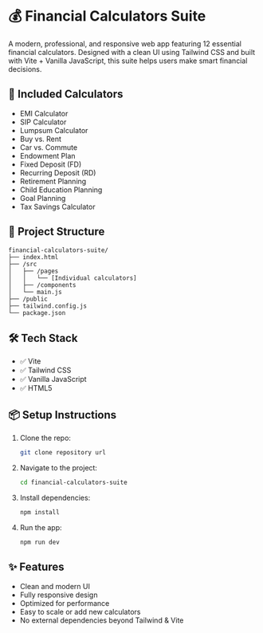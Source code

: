 # 💰 Financial Calculators Suite

A modern, professional, and responsive web app featuring 12 essential financial calculators. Designed with a clean UI using Tailwind CSS and built with Vite + Vanilla JavaScript, this suite helps users make smart financial decisions.


## 🧮 Included Calculators

- EMI Calculator  
- SIP Calculator  
- Lumpsum Calculator  
- Buy vs. Rent  
- Car vs. Commute  
- Endowment Plan  
- Fixed Deposit (FD)  
- Recurring Deposit (RD)  
- Retirement Planning  
- Child Education Planning  
- Goal Planning  
- Tax Savings Calculator  



## 📂 Project Structure

```
financial-calculators-suite/
├── index.html
├── /src
│   ├── /pages
│   │   └── [Individual calculators]
│   ├── /components
│   └── main.js
├── /public
├── tailwind.config.js
└── package.json
```



## 🛠️ Tech Stack

- ✅ Vite  
- ✅ Tailwind CSS  
- ✅ Vanilla JavaScript  
- ✅ HTML5  



## 📦 Setup Instructions

1. Clone the repo:
   ```bash
   git clone repository url
   ```
2. Navigate to the project:
   ```bash
   cd financial-calculators-suite
   ```
3. Install dependencies:
   ```bash
   npm install
   ```
4. Run the app:
   ```bash
   npm run dev
   ```


## ✨ Features

- Clean and modern UI
- Fully responsive design
- Optimized for performance
- Easy to scale or add new calculators
- No external dependencies beyond Tailwind & Vite


